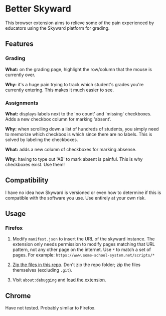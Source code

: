 # Better Skyward

This browser extension aims to relieve some of the pain experienced by
educators using the Skyward platform for grading.

## Features

### Grading
**What:** on the grading page, highlight the row/column that the mouse is currently
over. 

**Why:** it's a huge pain trying to track which student's grades you're currently entering. This makes it much easier to see. 

### Assignments
**What:** displays labels next to the 'no count' and 'missing' checkboxes. Adds a new checkbox column for marking 'absent'.

**Why:**  when scrolling down a list of hundreds of students, you simply need to memorize which checkbox is which since there are no labels. This is solved by labeling the checkboxes. 


**What:** adds a new column of checkboxes for marking absense.

**Why:** having to type out 'AB' to mark absent is painful. This is why checkboxes exist. Use them!


## Compatibility

I have no idea how Skyward is versioned or even how to determine if this is compatible with the software you use. Use entirely at your own risk.

## Usage

### Firefox

1. Modify `manifest.json` to insert the URL of the skyward instance. The extension only needs permission to modify pages matching that URL pattern, not any other page on the internet. Use `*` to match a set of pages. For example: `https://www.some-school-system.net/scripts/*`

1. [Zip the files in this repo](https://extensionworkshop.com/documentation/publish/package-your-extension/). Don't zip the repo folder; zip the files themselves (excluding `.git`).

1. Visit `about:debugging` and [load the extension](https://extensionworkshop.com/documentation/develop/temporary-installation-in-firefox/). 

## Chrome

Have not tested. Probably similar to Firefox.
